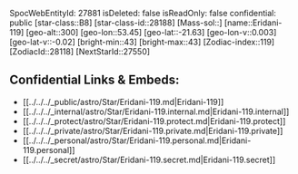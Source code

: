 ﻿---
location: [-21.63,-53.45,300]
type: Star
tags:
- astro/Star

---
SpocWebEntityId: 27881
isDeleted: false
isReadOnly: false
confidential: public
[star-class::B8]
[star-class-id::28188]
[Mass-sol::]
[name::Eridani-119]
[geo-alt::300]
[geo-lon::53.45]
[geo-lat::-21.63]
[geo-lon-v::0.003]
[geo-lat-v::-0.02]
[bright-min::43]
[bright-max::43]
[Zodiac-index::119]
[ZodiacId::28118]
[NextStarId::27550]



## Confidential Links & Embeds: 
- [[../../../_public/astro/Star/Eridani-119.md|Eridani-119]] 
- [[../../../_internal/astro/Star/Eridani-119.internal.md|Eridani-119.internal]] 
- [[../../../_protect/astro/Star/Eridani-119.protect.md|Eridani-119.protect]] 
- [[../../../_private/astro/Star/Eridani-119.private.md|Eridani-119.private]] 
- [[../../../_personal/astro/Star/Eridani-119.personal.md|Eridani-119.personal]] 
- [[../../../_secret/astro/Star/Eridani-119.secret.md|Eridani-119.secret]]

